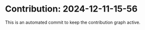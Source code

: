 # Contribution: 2024-12-11-15-56
This is an automated commit to keep the contribution graph active.
